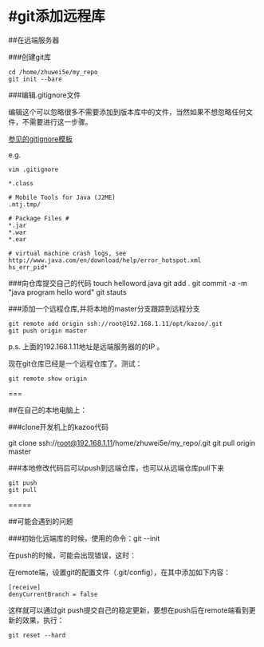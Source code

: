#git添加远程库
====

##在远端服务器

###创建git库

	cd /home/zhuwei5e/my_repo
	git init --bare

###编辑.gitignore文件

编辑这个可以忽略很多不需要添加到版本库中的文件，当然如果不想忽略任何文件，不需要进行这一步骤。

[参见的gitignore模板](https://github.com/github/gitignore)

e.g.

	vim .gitignore
	
	*.class
	
	# Mobile Tools for Java (J2ME)
	.mtj.tmp/
	
	# Package Files #
	*.jar
	*.war
	*.ear
	
	# virtual machine crash logs, see http://www.java.com/en/download/help/error_hotspot.xml
	hs_err_pid*


###向仓库提交自己的代码
	touch helloword.java
	git add .
	git commit -a -m "java program hello word"
	git stauts

###添加一个远程仓库,并将本地的master分支跟踪到远程分支

	git remote add origin ssh://root@192.168.1.11/opt/kazoo/.git
	git push origin master

p.s. 上面的192.168.1.11地址是远端服务器的的IP 。

现在git仓库已经是一个远程仓库了。测试：

	git remote show origin
	
===
	
##在自己的本地电脑上：

###clone开发机上的kazoo代码

git clone ssh://root@192.168.1.11/home/zhuwei5e/my_repo/.git
git pull origin master

###本地修改代码后可以push到远端仓库，也可以从远端仓库pull下来

	git push
	git pull

=====

##可能会遇到的问题

###初始化远端库的时候，使用的命令：git --init

在push的时候，可能会出现错误，这时：

在remote端，设置git的配置文件（.git/config），在其中添加如下内容： 
	
	[receive]
	denyCurrentBranch = false

这样就可以通过git push提交自己的稳定更新，要想在push后在remote端看到更新的效果，执行：
	
	git reset --hard




	

